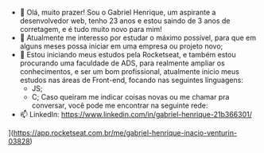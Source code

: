 - 👋 Olá, muito prazer! Sou o Gabriel Henrique, um aspirante a desenvolvedor web, tenho 23 anos e estou saindo de 3 anos de corretagem, e é tudo muito novo para mim!
- 👀 Atualmente me interesso por estudar o máximo possível, para que em alguns meses possa iniciar em uma empresa ou projeto novo;
- 🌱 Estou iniciando meus estudos pela Rocketseat, e também estou procurando uma faculdade de ADS, para realmente ampliar os conhecimentos, e ser um bom profissional, atualmente inicio meus estudos nas áreas de Front-end, focando nas seguintes linguagens:
  - JS;
  - C;
  Caso queiram me indicar coisas novas ou me chamar pra conversar, você pode me encontrar na seguinte rede:
- 📫 LinkedIn: https://www.linkedin.com/in/gabriel-henrique-21b366301/

<a href="https://app.rocketseat.com.br/me/gabriel-henrique-inacio-venturin-03828"></a>](https://app.rocketseat.com.br/me/gabriel-henrique-inacio-venturin-03828)
